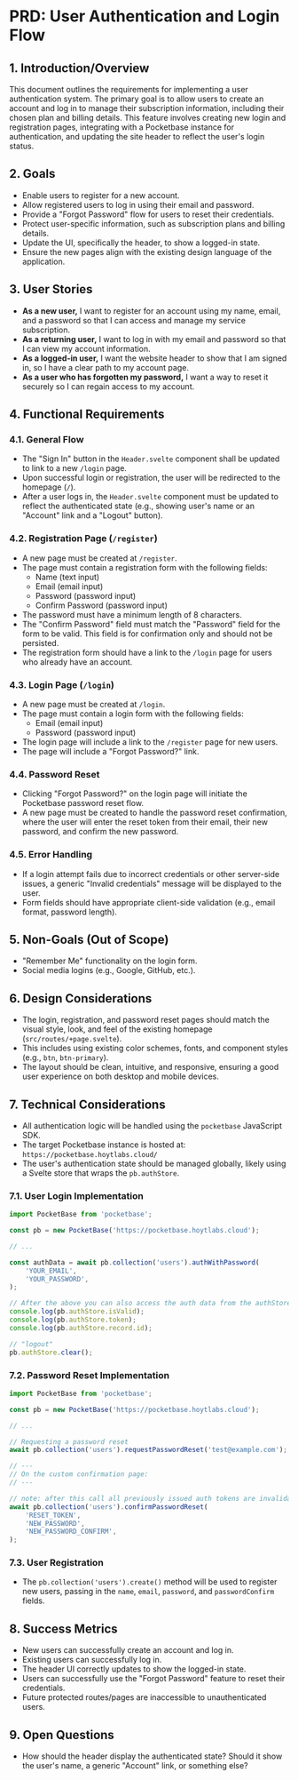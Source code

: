 # PRD: User Authentication and Login Flow

## 1. Introduction/Overview

This document outlines the requirements for implementing a user authentication system. The primary goal is to allow users to create an account and log in to manage their subscription information, including their chosen plan and billing details. This feature involves creating new login and registration pages, integrating with a Pocketbase instance for authentication, and updating the site header to reflect the user's login status.

## 2. Goals

-   Enable users to register for a new account.
-   Allow registered users to log in using their email and password.
-   Provide a "Forgot Password" flow for users to reset their credentials.
-   Protect user-specific information, such as subscription plans and billing details.
-   Update the UI, specifically the header, to show a logged-in state.
-   Ensure the new pages align with the existing design language of the application.

## 3. User Stories

-   **As a new user,** I want to register for an account using my name, email, and a password so that I can access and manage my service subscription.
-   **As a returning user,** I want to log in with my email and password so that I can view my account information.
-   **As a logged-in user,** I want the website header to show that I am signed in, so I have a clear path to my account page.
-   **As a user who has forgotten my password,** I want a way to reset it securely so I can regain access to my account.

## 4. Functional Requirements

### 4.1. General Flow
-   The "Sign In" button in the `Header.svelte` component shall be updated to link to a new `/login` page.
-   Upon successful login or registration, the user will be redirected to the homepage (`/`).
-   After a user logs in, the `Header.svelte` component must be updated to reflect the authenticated state (e.g., showing user's name or an "Account" link and a "Logout" button).

### 4.2. Registration Page (`/register`)
-   A new page must be created at `/register`.
-   The page must contain a registration form with the following fields:
    -   Name (text input)
    -   Email (email input)
    -   Password (password input)
    -   Confirm Password (password input)
-   The password must have a minimum length of 8 characters.
-   The "Confirm Password" field must match the "Password" field for the form to be valid. This field is for confirmation only and should not be persisted.
-   The registration form should have a link to the `/login` page for users who already have an account.

### 4.3. Login Page (`/login`)
-   A new page must be created at `/login`.
-   The page must contain a login form with the following fields:
    -   Email (email input)
    -   Password (password input)
-   The login page will include a link to the `/register` page for new users.
-   The page will include a "Forgot Password?" link.

### 4.4. Password Reset
-   Clicking "Forgot Password?" on the login page will initiate the Pocketbase password reset flow.
-   A new page must be created to handle the password reset confirmation, where the user will enter the reset token from their email, their new password, and confirm the new password.

### 4.5. Error Handling
-   If a login attempt fails due to incorrect credentials or other server-side issues, a generic "Invalid credentials" message will be displayed to the user.
-   Form fields should have appropriate client-side validation (e.g., email format, password length).

## 5. Non-Goals (Out of Scope)

-   "Remember Me" functionality on the login form.
-   Social media logins (e.g., Google, GitHub, etc.).

## 6. Design Considerations

-   The login, registration, and password reset pages should match the visual style, look, and feel of the existing homepage (`src/routes/+page.svelte`).
-   This includes using existing color schemes, fonts, and component styles (e.g., `btn`, `btn-primary`).
-   The layout should be clean, intuitive, and responsive, ensuring a good user experience on both desktop and mobile devices.

## 7. Technical Considerations

-   All authentication logic will be handled using the `pocketbase` JavaScript SDK.
-   The target Pocketbase instance is hosted at: `https://pocketbase.hoytlabs.cloud/`
-   The user's authentication state should be managed globally, likely using a Svelte store that wraps the `pb.authStore`.

### 7.1. User Login Implementation
```javascript
import PocketBase from 'pocketbase';

const pb = new PocketBase('https://pocketbase.hoytlabs.cloud');

// ...

const authData = await pb.collection('users').authWithPassword(
    'YOUR_EMAIL',
    'YOUR_PASSWORD',
);

// After the above you can also access the auth data from the authStore
console.log(pb.authStore.isValid);
console.log(pb.authStore.token);
console.log(pb.authStore.record.id);

// "logout"
pb.authStore.clear();
```

### 7.2. Password Reset Implementation
```javascript
import PocketBase from 'pocketbase';

const pb = new PocketBase('https://pocketbase.hoytlabs.cloud');

// ...

// Requesting a password reset
await pb.collection('users').requestPasswordReset('test@example.com');

// ---
// On the custom confirmation page:
// ---

// note: after this call all previously issued auth tokens are invalidated
await pb.collection('users').confirmPasswordReset(
    'RESET_TOKEN',
    'NEW_PASSWORD',
    'NEW_PASSWORD_CONFIRM',
);
```

### 7.3. User Registration
-   The `pb.collection('users').create()` method will be used to register new users, passing in the `name`, `email`, `password`, and `passwordConfirm` fields.


## 8. Success Metrics

-   New users can successfully create an account and log in.
-   Existing users can successfully log in.
-   The header UI correctly updates to show the logged-in state.
-   Users can successfully use the "Forgot Password" feature to reset their credentials.
-   Future protected routes/pages are inaccessible to unauthenticated users.

## 9. Open Questions

-   How should the header display the authenticated state? Should it show the user's name, a generic "Account" link, or something else? 